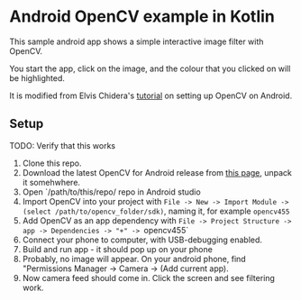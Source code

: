 # Android OpenCV example in Kotlin

This sample android app shows a simple interactive image filter with OpenCV.  

You start the app, click on the image, and the colour that you clicked on will be highlighted.

It is modified from Elvis Chidera's [tutorial]([url](https://medium.com/android-news/a-beginners-guide-to-setting-up-opencv-android-library-on-android-studio-19794e220f3c)) on setting up OpenCV on Android.


## Setup

TODO: Verify that this works

1) Clone this repo.
2) Download the latest OpenCV for Android release from [this page]([url](https://opencv.org/releases/)), unpack it somehwhere.
3) Open `/path/to/this/repo/ repo in Android studio
4) Import OpenCV into your project with `File -> New -> Import Module -> (select /path/to/opencv_folder/sdk)`, naming it, for example `opencv455`
5) Add OpenCV as an app dependency with `File -> Project Structure -> app -> Dependencies -> "+" -> `opencv455`
6) Connect your phone to computer, with USB-debugging enabled. 
7) Build and run app - it should pop up on your phone
8) Probably, no image will appear.  On your android phone, find "Permissions Manager -> Camera -> (Add current app).
9) Now camera feed should come in.  Click the screen and see filtering work.
